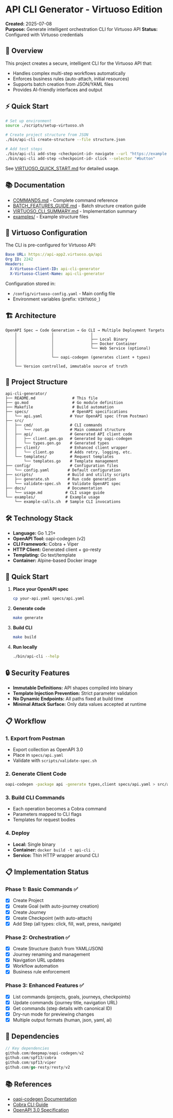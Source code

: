 # API CLI Generator - Virtuoso Edition

**Created:** 2025-07-08  
**Purpose:** Generate intelligent orchestration CLI for Virtuoso API
**Status:** Configured with Virtuoso credentials

## 🎯 Overview

This project creates a secure, intelligent CLI for the Virtuoso API that:
- Handles complex multi-step workflows automatically
- Enforces business rules (auto-attach, initial resources)
- Supports batch creation from JSON/YAML files
- Provides AI-friendly interfaces and output

## ⚡ Quick Start

```bash
# Set up environment
source ./scripts/setup-virtuoso.sh

# Create project structure from JSON
./bin/api-cli create-structure --file structure.json

# Add test steps
./bin/api-cli add-step <checkpoint-id> navigate --url "https://example.com"
./bin/api-cli add-step <checkpoint-id> click --selector "#button"
```

See [VIRTUOSO_QUICK_START.md](VIRTUOSO_QUICK_START.md) for detailed usage.

## 📚 Documentation

- [COMMANDS.md](COMMANDS.md) - Complete command reference
- [BATCH_FEATURES_GUIDE.md](BATCH_FEATURES_GUIDE.md) - Batch structure creation guide
- [VIRTUOSO_CLI_SUMMARY.md](VIRTUOSO_CLI_SUMMARY.md) - Implementation summary
- [examples/](examples/) - Example structure files

## 🔧 Virtuoso Configuration

The CLI is pre-configured for Virtuoso API:

```yaml
Base URL: https://api-app2.virtuoso.qa/api
Org ID: 2242
Headers:
  X-Virtuoso-Client-ID: api-cli-generator
  X-Virtuoso-Client-Name: api-cli-generator
```

Configuration stored in:
- `/config/virtuoso-config.yaml` - Main config file
- Environment variables (prefix: `VIRTUOSO_`)

## 🏗️ Architecture

```
OpenAPI Spec → Code Generation → Go CLI → Multiple Deployment Targets
    │               │                │
    │               │                ├── Local Binary
    │               │                ├── Docker Container
    │               │                └── Web Service (optional)
    │               │
    │               └── oapi-codegen (generates client + types)
    │
    └── Version controlled, immutable source of truth
```

## 📁 Project Structure

```
api-cli-generator/
├── README.md                # This file
├── go.mod                   # Go module definition
├── Makefile                 # Build automation
├── specs/                   # OpenAPI specifications
│   └── api.yaml            # Your OpenAPI spec (from Postman)
├── src/
│   ├── cmd/                # CLI commands
│   │   └── root.go         # Main command structure
│   ├── api/                # Generated API client code
│   │   ├── client.gen.go   # Generated by oapi-codegen
│   │   └── types.gen.go    # Generated types
│   ├── client/             # Enhanced client wrapper
│   │   └── client.go       # Adds retry, logging, etc.
│   └── templates/          # Request templates
│       └── templates.go    # Template management
├── config/                 # Configuration files
│   └── config.yaml        # Default configuration
├── scripts/               # Build and utility scripts
│   ├── generate.sh        # Run code generation
│   └── validate-spec.sh   # Validate OpenAPI spec
├── docs/                  # Documentation
│   └── usage.md          # CLI usage guide
└── examples/             # Example usage
    └── example-calls.sh  # Sample CLI invocations
```

## 🛠️ Technology Stack

- **Language:** Go 1.21+
- **OpenAPI Tool:** oapi-codegen (v2)
- **CLI Framework:** Cobra + Viper
- **HTTP Client:** Generated client + go-resty
- **Templating:** Go text/template
- **Container:** Alpine-based Docker image

## 🚀 Quick Start

1. **Place your OpenAPI spec**
   ```bash
   cp your-api.yaml specs/api.yaml
   ```

2. **Generate code**
   ```bash
   make generate
   ```

3. **Build CLI**
   ```bash
   make build
   ```

4. **Run locally**
   ```bash
   ./bin/api-cli --help
   ```

## 🔒 Security Features

- **Immutable Definitions:** API shapes compiled into binary
- **Template Injection Prevention:** Strict parameter validation
- **No Dynamic Endpoints:** All paths fixed at build time
- **Minimal Attack Surface:** Only data values accepted at runtime

## 📋 Workflow

### 1. Export from Postman
- Export collection as OpenAPI 3.0
- Place in `specs/api.yaml`
- Validate with `scripts/validate-spec.sh`

### 2. Generate Client Code
```bash
oapi-codegen -package api -generate types,client specs/api.yaml > src/api/client.gen.go
```

### 3. Build CLI Commands
- Each operation becomes a Cobra command
- Parameters mapped to CLI flags
- Templates for request bodies

### 4. Deploy
- **Local:** Single binary
- **Container:** `docker build -t api-cli .`
- **Service:** Thin HTTP wrapper around CLI

## 📋 Implementation Status

### Phase 1: Basic Commands ✅
- [x] Create Project
- [x] Create Goal (with auto-journey creation)
- [x] Create Journey
- [x] Create Checkpoint (with auto-attach)
- [x] Add Step (all types: click, fill, wait, press, navigate)

### Phase 2: Orchestration ✅
- [x] Create Structure (batch from YAML/JSON)
- [x] Journey renaming and management
- [x] Navigation URL updates
- [x] Workflow automation
- [x] Business rule enforcement

### Phase 3: Enhanced Features ✅
- [x] List commands (projects, goals, journeys, checkpoints)
- [x] Update commands (journey title, navigation URL)
- [x] Get commands (step details with canonical ID)
- [x] Dry-run mode for previewing changes
- [x] Multiple output formats (human, json, yaml, ai)

## 🔗 Dependencies

```go
// Key dependencies
github.com/deepmap/oapi-codegen/v2
github.com/spf13/cobra
github.com/spf13/viper
github.com/go-resty/resty/v2
```

## 📚 References

- [oapi-codegen Documentation](https://github.com/deepmap/oapi-codegen)
- [Cobra CLI Guide](https://cobra.dev/)
- [OpenAPI 3.0 Specification](https://swagger.io/specification/)
